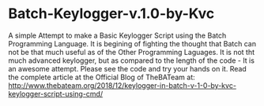 # Batch-Keylogger-v.1.0-by-Kvc
A simple Attempt to make a Basic Keylogger Script using the Batch Programming Language. It is begining of fighting the thought that Batch can not be that much useful as of the Other Programming Laguages. It is not tht much advanced keylogger, but as compared to the length of the code - It is an awesome attempt. Please see the code and try your hands on it.  Read the complete article at the Official Blog of TheBATeam at: http://www.thebateam.org/2018/12/keylogger-in-batch-v-1-0-by-kvc-keylogger-script-using-cmd/
